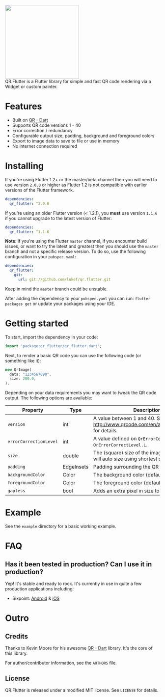 <img src="https://storage.googleapis.com/product-logos/logo_qr_flutter.png" align="center" width="240">
<br/>
QR.Flutter is a Flutter library for simple and fast QR code rendering via a Widget or custom painter.

# Features
- Built on [QR - Dart](https://github.com/kevmoo/qr.dart)
- Supports QR code versions 1 - 40
- Error correction / redundancy
- Configurable output size, padding, background and foreground colors
- Export to image data to save to file or use in memory
- No internet connection required

# Installing

If you're using Flutter 1.2+ or the master/beta channel then you will need to use version `2.0.0` or higher as Flutter 1.2 is not compatible with earlier versions of the Flutter framework.

```yaml
dependencies:
  qr_flutter: ^2.0.0
```

If you're using an older Flutter version (< 1.2.1), you **must** use version `1.1.6` if you cannot upgrade to the latest version of Flutter:

```yaml
dependencies:
  qr_flutter: ^1.1.6
```

**Note**: If you're using the Flutter `master` channel, if you encounter build issues, or want to try the latest and greatest then you should use the `master` branch and not a specific release version. To do so, use the following configuration in your `pubspec.yaml`:
 
```yaml
dependencies:
  qr_flutter:
    git:
      url: git://github.com/lukef/qr.flutter.git
```

Keep in mind the `master` branch could be unstable.

After adding the dependency to your `pubspec.yaml` you can run: `flutter packages get` or update your packages using
your IDE.

# Getting started
To start, import the dependency in your code:

```dart
import 'package:qr_flutter/qr_flutter.dart';
```

Next, to render a basic QR code you can use the following code (or something like it):

```dart
new QrImage(
  data: "1234567890",
  size: 200.0,
),
```

Depending on your data requirements you may want to tweak the QR code output. The following options are available:

| Property | Type | Description |
|----|----|----|
| `version` | int | A value between 1 and 40. See http://www.qrcode.com/en/about/version.html for details. |
| `errorCorrectionLevel` | int | A value defined on `QrErrorCorrectLevel`. e.g.: `QrErrorCorrectLevel.L`. |
| `size` | double | The (square) size of the image. If not given, will auto size using shortest size constraint. |
| `padding` | EdgeInsets | Padding surrounding the QR code data |
| `backgroundColor` | Color | The background color (default is none) |
| `foregroundColor` | Color | The foreground color (default is black) |
| `gapless` | bool | Adds an extra pixel in size to prevent gaps |

# Example
See the `example` directory for a basic working example.

# FAQ
## Has it been tested in production? Can I use it in production?

Yep! It's stable and ready to rock. It's currently in use in quite a few production applications including:
- Sixpoint: [Android](https://play.google.com/store/apps/details?id=com.sixpoint.sixpoint&hl=en_US) & [iOS](https://itunes.apple.com/us/app/sixpoint/id663008674?mt=8) 

# Outro
## Credits
Thanks to Kevin Moore for his awesome [QR - Dart](https://github.com/kevmoo/qr.dart) library. It's the core of this library.

For author/contributor information, see the `AUTHORS` file.

## License

QR.Flutter is released under a modified MIT license. See `LICENSE` for details.
